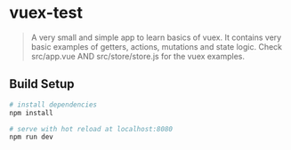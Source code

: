 # vuex-test

> A very small and simple app to learn basics of vuex.
> It contains very basic examples of getters, actions, mutations and state logic.
> Check src/app.vue AND src/store/store.js for the vuex examples.

## Build Setup

``` bash
# install dependencies
npm install

# serve with hot reload at localhost:8080
npm run dev
